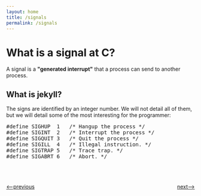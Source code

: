 ```yaml
---
layout: home
title: /signals
permalink: /signals
---
```


# What is a signal at C?

A signal is a **"generated interrupt"** that a process can send to another process.

## What is jekyll?

The signs are identified by an integer number. We will not detail all of them, but we will detail some of the most interesting for the programmer:

<pre style="margin-top: 12px">
#define SIGHUP  1   /* Hangup the process */ 
#define SIGINT  2   /* Interrupt the process */ 
#define SIGQUIT 3   /* Quit the process */ 
#define SIGILL  4   /* Illegal instruction. */ 
#define SIGTRAP 5   /* Trace trap. */ 
#define SIGABRT 6   /* Abort. */
</pre>

<h1></h1>
<div style="display: flex; justify-content: space-between; margin-bottom: -20px; margin-top: 50px">
<p><a href="http://simple-shell.me/basic"><--previous</a></p>
<p><a href="http://simple-shell.me/env">next--></a></p>
</div>

